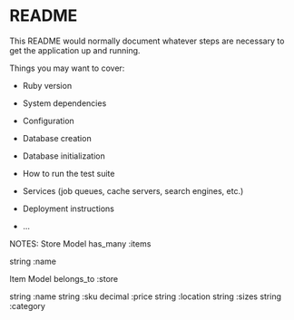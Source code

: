# README

This README would normally document whatever steps are necessary to get the
application up and running.

Things you may want to cover:

* Ruby version

* System dependencies

* Configuration

* Database creation

* Database initialization

* How to run the test suite

* Services (job queues, cache servers, search engines, etc.)

* Deployment instructions

* ...

NOTES:
Store Model
has_many :items

string :name

Item Model
belongs_to :store

string :name
string :sku
decimal :price
string :location
string :sizes
string :category